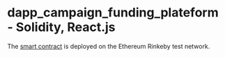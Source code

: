 # dapp_campaign_funding_plateform - Solidity, React.js

The [smart contract](https://rinkeby.etherscan.io/address/0x75bB7AbBb00eAc198E6d4564728F1A33e1593147) is deployed on the Ethereum Rinkeby test network.
